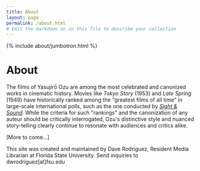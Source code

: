 ```yaml
---
title: About
layout: page
permalink: /about.html
# Edit the markdown on in this file to describe your collection
---
```


{% include about/jumbotron.html %}

# About

The films of Yasujirō Ozu are among the most celebrated and canonized works in cinematic history. Movies like _Tokyo Story_ (1953) and _Late Spring_ (1949) have historically ranked among the "greatest films of all time" in large-scale international polls, such as the one conducted by [_Sight & Sound_](https://en.wikipedia.org/wiki/The_Sight_%26_Sound_Greatest_Films_of_All_Time_2012). While the criteria for such "rankings" and the canonization of any auteur should be critically interrogated, Ozu's distinctive style and nuanced story-telling clearly continue to resonate with audiences and critics alike.

[More to come...]

This site was created and maintained by Dave Rodriguez, Resident Media Librarian at Florida State University. Send inquiries to dwrodriguez[at]fsu.edu
